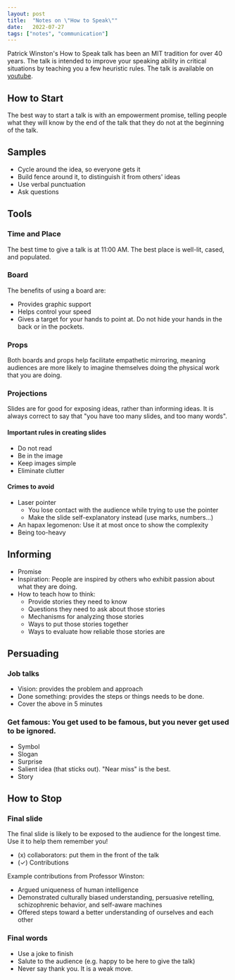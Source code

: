 ```yaml
---
layout: post
title:  "Notes on \"How to Speak\""
date:   2022-07-27
tags: ["notes", "communication"]
---
```


Patrick Winston's How to Speak talk has been an MIT tradition for over 40 years. The talk is intended to improve your speaking ability in critical situations by teaching you a few heuristic rules. The talk is available on [youtube]("https://www.youtube.com/watch?v=Unzc731iCUY").

##   How to Start
The best way to start a talk is with an empowerment promise, telling people what they will know by the end of the talk that they do not at the beginning of the talk.

##   Samples
* Cycle around the idea, so everyone gets it
* Build fence around it, to distinguish it from others' ideas
* Use verbal punctuation
* Ask questions


##   Tools
###  Time and Place
The best time to give a talk is at 11:00 AM. The best place is well-lit, cased, and populated.

###  Board
The benefits of using a board are:
* Provides graphic support
* Helps control your speed
* Gives a target for your hands to point at. Do not hide your hands in the back or in the pockets.

###  Props
Both boards and props help facilitate empathetic mirroring, meaning audiences are more likely to imagine themselves doing the physical work that you are doing.

###  Projections
Slides are for good for exposing ideas, rather than informing ideas. It is always correct to say that "you have too many slides, and too many words".

#### Important rules in creating slides
* Do not read
* Be in the image
* Keep images simple
* Eliminate clutter

#### Crimes to avoid
* Laser pointer
  * You lose contact with the audience while trying to use the pointer
  * Make the slide self-explanatory instead (use marks, numbers...)
* An hapax legomenon: Use it at most once to show the complexity
* Being too-heavy

##   Informing
* Promise
* Inspiration: People are inspired by others who exhibit passion about what they are doing.
* How to teach how to think:
  * Provide stories they need to know
  * Questions they need to ask about those stories
  * Mechanisms for analyzing those stories
  * Ways to put those stories together
  * Ways to evaluate how reliable those stories are

##   Persuading
###  Job talks
* Vision: provides the problem and approach
* Done something: provides the steps or things needs to be done.
* Cover the above in 5 minutes

###  Get famous: You get used to be famous, but you never get used to be ignored.
* Symbol
* Slogan
* Surprise
* Salient idea (that sticks out). "Near miss" is the best.
* Story

##   How to Stop
###  Final slide
The final slide is likely to be exposed to the audience for the longest time. Use it to help them remember you!
* (x) collaborators: put them in the front of the talk
* (✓) Contributions

Example contributions from Professor Winston:
* Argued uniqueness of human intelligence
* Demonstrated culturally biased understanding, persuasive retelling, schizophrenic behavior, and self-aware machines
* Offered steps toward a better understanding of ourselves and each other

###  Final words
* Use a joke to finish
* Salute to the audience (e.g. happy to be here to give the talk)
* Never say thank you. It is a weak move.
